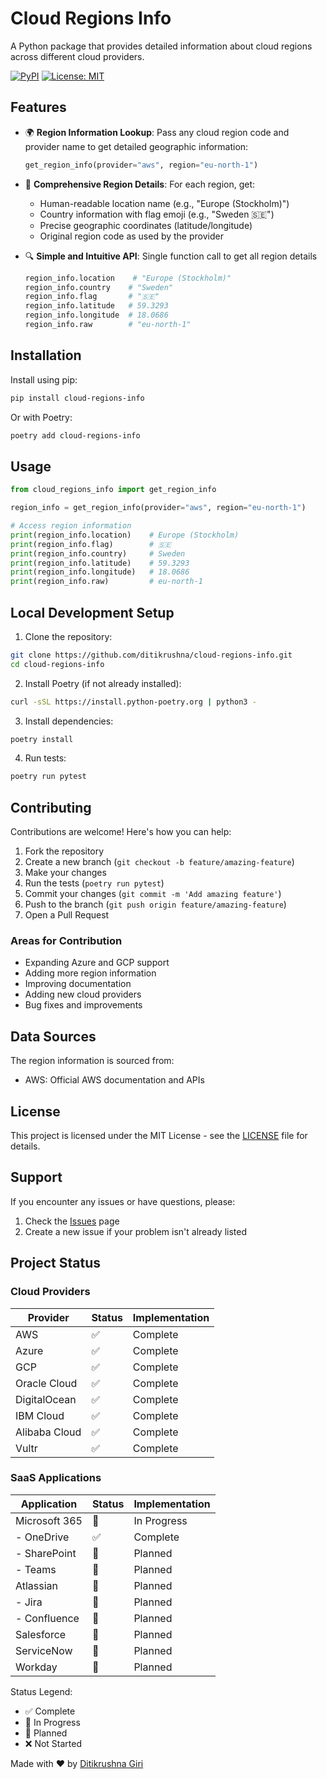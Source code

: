 # Cloud Regions Info

A Python package that provides detailed information about cloud regions across different cloud providers.

[![PyPI](https://img.shields.io/pypi/v/cloud-regions-info.svg)](https://pypi.org/project/cloud-regions-info/)
[![License: MIT](https://img.shields.io/badge/License-MIT-yellow.svg)](https://opensource.org/licenses/MIT)

## Features

- 🌍 **Region Information Lookup**: Pass any cloud region code and provider name to get detailed geographic information:
  ```python
  get_region_info(provider="aws", region="eu-north-1")
  ```

- 📍 **Comprehensive Region Details**: For each region, get:
  - Human-readable location name (e.g., "Europe (Stockholm)")
  - Country information with flag emoji (e.g., "Sweden 🇸🇪")
  - Precise geographic coordinates (latitude/longitude)
  - Original region code as used by the provider

- 🔍 **Simple and Intuitive API**: Single function call to get all region details
  ```python
  region_info.location    # "Europe (Stockholm)"
  region_info.country    # "Sweden"
  region_info.flag       # "🇸🇪"
  region_info.latitude   # 59.3293
  region_info.longitude  # 18.0686
  region_info.raw        # "eu-north-1"
  ```

## Installation

Install using pip:
```bash
pip install cloud-regions-info
```

Or with Poetry:
```bash
poetry add cloud-regions-info
```

## Usage

```python
from cloud_regions_info import get_region_info

region_info = get_region_info(provider="aws", region="eu-north-1")

# Access region information
print(region_info.location)    # Europe (Stockholm)
print(region_info.flag)        # 🇸🇪
print(region_info.country)     # Sweden
print(region_info.latitude)    # 59.3293
print(region_info.longitude)   # 18.0686
print(region_info.raw)         # eu-north-1
```
## Local Development Setup

1. Clone the repository:
```bash
git clone https://github.com/ditikrushna/cloud-regions-info.git
cd cloud-regions-info
```

2. Install Poetry (if not already installed):
```bash
curl -sSL https://install.python-poetry.org | python3 -
```

3. Install dependencies:
```bash
poetry install
```

4. Run tests:
```bash
poetry run pytest
```

## Contributing

Contributions are welcome! Here's how you can help:

1. Fork the repository
2. Create a new branch (`git checkout -b feature/amazing-feature`)
3. Make your changes
4. Run the tests (`poetry run pytest`)
5. Commit your changes (`git commit -m 'Add amazing feature'`)
6. Push to the branch (`git push origin feature/amazing-feature`)
7. Open a Pull Request

### Areas for Contribution

- Expanding Azure and GCP support
- Adding more region information
- Improving documentation
- Adding new cloud providers
- Bug fixes and improvements

## Data Sources

The region information is sourced from:
- AWS: Official AWS documentation and APIs

## License

This project is licensed under the MIT License - see the [LICENSE](LICENSE) file for details.

## Support

If you encounter any issues or have questions, please:
1. Check the [Issues](https://github.com/yourusername/cloud-regions-info/issues) page
2. Create a new issue if your problem isn't already listed

## Project Status

### Cloud Providers
| Provider | Status | Implementation |
|----------|--------|----------------|
| AWS      | ✅     | Complete       |
| Azure    | ✅     | Complete       |
| GCP      | ✅     | Complete       |
| Oracle Cloud | ✅  | Complete      |
| DigitalOcean | ✅  | Complete      |
| IBM Cloud    | ✅  | Complete      |
| Alibaba Cloud| ✅  | Complete      |
| Vultr        | ✅  | Complete      |

### SaaS Applications
| Application | Status | Implementation |
|-------------|--------|----------------|
| Microsoft 365 | 🚧   | In Progress    |
| - OneDrive   | ✅   | Complete       |
| - SharePoint | 📅   | Planned        |
| - Teams      | 📅   | Planned        |
| Atlassian    | 📅   | Planned        |
| - Jira       | 📅   | Planned        |
| - Confluence | 📅   | Planned        |
| Salesforce   | 📅   | Planned        |
| ServiceNow   | 📅   | Planned        |
| Workday      | 📅   | Planned        |

Status Legend:
- ✅ Complete
- 🚧 In Progress
- 📅 Planned
- ❌ Not Started

Made with ❤️ by [Ditikrushna Giri](https://ditikrushna.xyz/)
